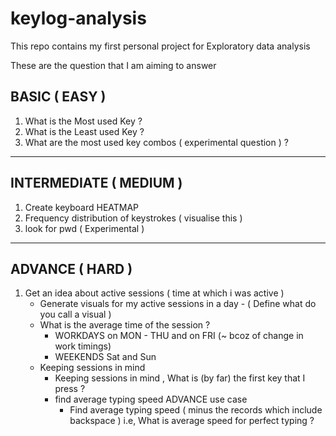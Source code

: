 # keylog-analysis
This repo contains my first personal project for Exploratory data analysis

These are the question that I am aiming to answer

## BASIC ( EASY ) 
  1. What is the Most used Key ?
  2. What is the Least used Key ?
  3. What are the most used key combos ( experimental question ) ?
---

## INTERMEDIATE ( MEDIUM ) 
	
  1. Create keyboard HEATMAP
  2. Frequency distribution of keystrokes ( visualise this ) 
  3. look for pwd ( Experimental )

---

## ADVANCE ( HARD ) 

1. Get an idea about active sessions ( time at which i was active ) 
	- Generate visuals for my active sessions in a day - ( Define what do you call a visual )
	- What is the average time of the session ? 
		- WORKDAYS on MON - THU and on FRI (~ bcoz of change in work timings)
		- WEEKENDS Sat and Sun
	- Keeping sessions in mind
      - Keeping sessions in mind , What is (by far) the first key that I press ?
      - find average typing speed 
		ADVANCE use case 
		- Find average typing speed ( minus the records which include backspace ) i.e, What is average speed for perfect typing ?
